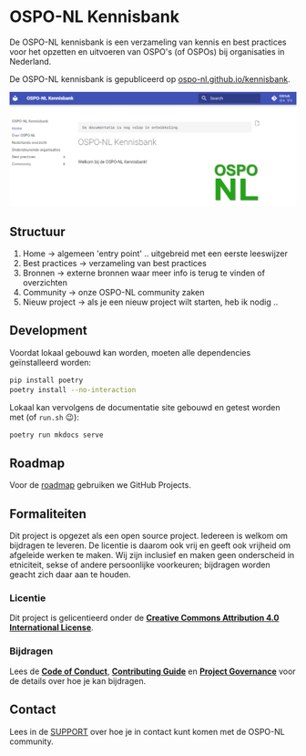 # OSPO-NL Kennisbank

De OSPO-NL kennisbank is een verzameling van kennis en best practices voor het opzetten en uitvoeren
van OSPO's (of OSPOs) bij organisaties in Nederland.

De OSPO-NL kennisbank is gepubliceerd op
[ospo-nl.github.io/kennisbank](https://ospo-nl.github.io/kennisbank/).

![Kennisbank Screenshot](docs/assets/images/screenshot-kennisbank-OSPO-NL.png)

## Structuur

1. Home -> algemeen 'entry point' .. uitgebreid met een eerste leeswijzer
1. Best practices -> verzameling van best practices
1. Bronnen -> externe bronnen waar meer info is terug te vinden of overzichten
1. Community -> onze OSPO-NL community zaken
1. Nieuw project -> als je een nieuw project wilt starten, heb ik nodig ..

## Development

Voordat lokaal gebouwd kan worden, moeten alle dependencies geïnstalleerd worden:

```bash
pip install poetry
poetry install --no-interaction
```

Lokaal kan vervolgens de documentatie site gebouwd en getest worden met (of `run.sh` :wink:):

```bash
poetry run mkdocs serve
```

## Roadmap

Voor de [roadmap](https://github.com/orgs/ospo-nl/projects/1) gebruiken we GitHub Projects.

## Formaliteiten

Dit project is opgezet als een open source project. Iedereen is welkom om bijdragen te leveren. De
licentie is daarom ook vrij en geeft ook vrijheid om afgeleide werken te maken. Wij zijn inclusief
en maken geen onderscheid in etniciteit, sekse of andere persoonlijke voorkeuren; bijdragen worden
geacht zich daar aan te houden.

### Licentie 

Dit project is gelicentieerd onder de **[Creative Commons Attribution 4.0 International
License](https://github.com/ospo-nl/.github/blob/main/LICENSE)**.

### Bijdragen

Lees de **[Code of Conduct](https://ospo-nl.github.io/kennisbank/community/CODE_OF_CONDUCT/)**,
**[Contributing Guide](https://ospo-nl.github.io/kennisbank/community/CONTRIBUTING/)** en **[Project
Governance](https://ospo-nl.github.io/kennisbank/community/PROJECT_GOVERNANCE/)** voor de details
over hoe je kan bijdragen.


## Contact

Lees in de [SUPPORT](https://ospo-nl.github.io/kennisbank/community/SUPPORT/) over hoe je in contact
kunt komen met de OSPO-NL community.
